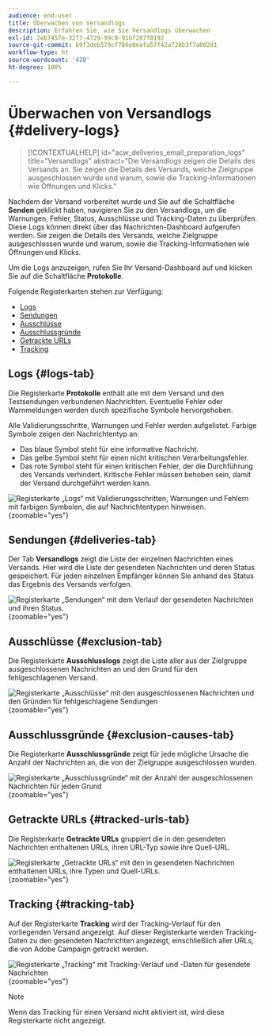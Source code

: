 ```yaml
---
audience: end-user
title: Überwachen von Versandlogs
description: Erfahren Sie, wie Sie Versandlogs überwachen
exl-id: 2eb7457e-32f7-4729-99c8-91bf287f0192
source-git-commit: b9f3deb579cf786e0eafa57f42a728b3f7a002d1
workflow-type: ht
source-wordcount: '428'
ht-degree: 100%

---
```


# Überwachen von Versandlogs {#delivery-logs}

>[!CONTEXTUALHELP]
>id="acw_deliveries_email_preparation_logs"
>title="Versandlogs"
>abstract="Die Versandlogs zeigen die Details des Versands an. Sie zeigen die Details des Versands, welche Zielgruppe ausgeschlossen wurde und warum, sowie die Tracking-Informationen wie Öffnungen und Klicks."

Nachdem der Versand vorbereitet wurde und Sie auf die Schaltfläche **Senden** geklickt haben, navigieren Sie zu den Versandlogs, um die Warnungen, Fehler, Status, Ausschlüsse und Tracking-Daten zu überprüfen. Diese Logs können direkt über das Nachrichten-Dashboard aufgerufen werden. Sie zeigen die Details des Versands, welche Zielgruppe ausgeschlossen wurde und warum, sowie die Tracking-Informationen wie Öffnungen und Klicks.

Um die Logs anzuzeigen, rufen Sie Ihr Versand-Dashboard auf und klicken Sie auf die Schaltfläche **Protokolle**.

Folgende Registerkarten stehen zur Verfügung:

* [Logs](#logs-tab)
* [Sendungen](#deliveries-tab)
* [Ausschlüsse](#exclusion-tab)
* [Ausschlussgründe](#exclusion-causes)
* [Getrackte URLs](#tracked-urls)
* [Tracking](#tracking)

## Logs {#logs-tab}

Die Registerkarte **Protokolle** enthält alle mit dem Versand und den Testsendungen verbundenen Nachrichten. Eventuelle Fehler oder Warnmeldungen werden durch spezifische Symbole hervorgehoben.

Alle Validierungsschritte, Warnungen und Fehler werden aufgelistet. Farbige Symbole zeigen den Nachrichtentyp an:

* Das blaue Symbol steht für eine informative Nachricht.
* Das gelbe Symbol steht für einen nicht kritischen Verarbeitungsfehler.
* Das rote Symbol steht für einen kritischen Fehler, der die Durchführung des Versands verhindert. Kritische Fehler müssen behoben sein, damit der Versand durchgeführt werden kann.

![ Registerkarte „Logs“ mit Validierungsschritten, Warnungen und Fehlern mit farbigen Symbolen, die auf Nachrichtentypen hinweisen.](assets/logs.png){zoomable="yes"}

## Sendungen {#deliveries-tab}

Der Tab **Versandlogs** zeigt die Liste der einzelnen Nachrichten eines Versands. Hier wird die Liste der gesendeten Nachrichten und deren Status gespeichert. Für jeden einzelnen Empfänger können Sie anhand des Status das Ergebnis des Versands verfolgen.

![ Registerkarte „Sendungen“ mit dem Verlauf der gesendeten Nachrichten und ihren Status.](assets/logs2.png){zoomable="yes"}

## Ausschlüsse {#exclusion-tab}

Die Registerkarte **Ausschlusslogs** zeigt die Liste aller aus der Zielgruppe ausgeschlossenen Nachrichten an und den Grund für den fehlgeschlagenen Versand.

![Registerkarte „Ausschlüsse“ mit den ausgeschlossenen Nachrichten und den Gründen für fehlgeschlagene Sendungen](assets/logs3.png){zoomable="yes"}

## Ausschlussgründe {#exclusion-causes-tab}

Die Registerkarte **Ausschlussgründe** zeigt für jede mögliche Ursache die Anzahl der Nachrichten an, die von der Zielgruppe ausgeschlossen wurden.

![Registerkarte „Ausschlussgründe“ mit der Anzahl der ausgeschlossenen Nachrichten für jeden Grund](assets/logs4.png){zoomable="yes"}

## Getrackte URLs {#tracked-urls-tab}

Die Registerkarte **Getrackte URLs** gruppiert die in den gesendeten Nachrichten enthaltenen URLs, ihren URL-Typ sowie ihre Quell-URL.

![Registerkarte „Getrackte URLs“ mit den in gesendeten Nachrichten enthaltenen URLs, ihre Typen und Quell-URLs.](assets/logs5.png){zoomable="yes"}

## Tracking {#tracking-tab}

Auf der Registerkarte **Tracking** wird der Tracking-Verlauf für den vorliegenden Versand angezeigt. Auf dieser Registerkarte werden Tracking-Daten zu den gesendeten Nachrichten angezeigt, einschließlich aller URLs, die von Adobe Campaign getrackt werden.

![Registerkarte „Tracking“ mit Tracking-Verlauf und -Daten für gesendete Nachrichten](assets/logs6.png){zoomable="yes"}

>[!NOTE]
>
>Wenn das Tracking für einen Versand nicht aktiviert ist, wird diese Registerkarte nicht angezeigt.